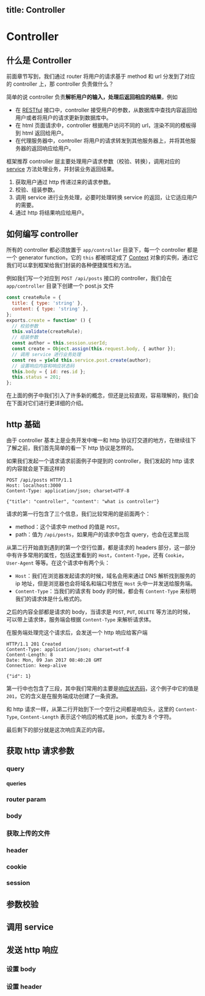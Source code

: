 title: Controller
---

# Controller

## 什么是 Controller

前面章节写到，我们通过 router 将用户的请求基于 method 和 url 分发到了对应的 controller 上，那 controller 负责做什么？

简单的说 controller 负责**解析用户的输入，处理后返回相应的结果**，例如

- 在 [RESTful](https://en.wikipedia.org/wiki/Representational_state_transfer) 接口中，controller 接受用户的参数，从数据库中查找内容返回给用户或者将用户的请求更新到数据库中。
- 在 html 页面请求中，controller 根据用户访问不同的 url，渲染不同的模板得到 html 返回给用户。
- 在代理服务器中，controller 将用户的请求转发到其他服务器上，并将其他服务器的返回响应给用户。

框架推荐 controller 层主要处理用户请求参数（校验、转换），调用对应的 [service](./service.md) 方法处理业务，并封装业务返回结果。

1. 获取用户通过 http 传递过来的请求参数。
1. 校验、组装参数。
1. 调用 service 进行业务处理，必要时处理转换 service 的返回，让它适应用户的需要。
1. 通过 http 将结果响应给用户。

## 如何编写 controller

所有的 controller 都必须放置于 `app/controller` 目录下，每一个 controller 都是一个 generator function，它的 `this` 都被绑定成了 [Context](./extend.md#context) 对象的实例，通过它我们可以拿到框架给我们封装的各种便捷属性和方法。

例如我们写一个对应到 `POST /api/posts` 接口的 controller，我们会在 `app/controller` 目录下创建一个 post.js 文件

```js
const createRule = {
  title: { type: 'string' },
  content: { type: 'string' },
};
exports.create = function* () {
  // 校验参数
  this.validate(createRule);
  // 组装参数
  const author = this.session.userId;
  const create = Object.assign(this.request.body, { author });
  // 调用 service 进行业务处理
  const res = yield this.service.post.create(author);
  // 设置响应内容和响应状态码
  this.body = { id: res.id };
  this.status = 201;
};
```

在上面的例子中我们引入了许多新的概念，但还是比较直观，容易理解的，我们会在下面对它们进行更详细的介绍。

## http 基础

由于 controller 基本上是业务开发中唯一和 http 协议打交道的地方，在继续往下了解之前，我们首先简单的看一下 http 协议是怎样的。

如果我们发起一个请求请求前面例子中提到的 controller，我们发起的 http 请求的内容就会是下面这样的

```
POST /api/posts HTTP/1.1
Host: localhost:3000
Content-Type: application/json; charset=UTF-8

{"title": "controller", "content": "what is controller"}
```

请求的第一行包含了三个信息，我们比较常用的是前面两个：

- method：这个请求中 method 的值是 `POST`。
- path：值为 `/api/posts`，如果用户的请求中包含 query，也会在这里出现

从第二行开始直到遇到的第一个空行位置，都是请求的 headers 部分，这一部分中有许多常用的属性，包括这里看到的 `Host`，`Content-Type`，还有 `Cookie`，`User-Agent` 等等。在这个请求中有两个头：

- `Host`：我们在浏览器发起请求的时候，域名会用来通过 DNS 解析找到服务的 ip 地址，但是浏览器也会将域名和端口号放在 `Host` 头中一并发送给服务端。
- `Content-Type`：当我们的请求有 body 的时候，都会有 `Content-Type` 来标明我们的请求体是什么格式的。

之后的内容全部都是请求的 body，当请求是 `POST`, `PUT`, `DELETE` 等方法的时候，可以带上请求体，服务端会根据 `Content-Type` 来解析请求体。

在服务端处理完这个请求后，会发送一个 http 响应给客户端

```
HTTP/1.1 201 Created
Content-Type: application/json; charset=utf-8
Content-Length: 8
Date: Mon, 09 Jan 2017 08:40:28 GMT
Connection: keep-alive

{"id": 1}
```

第一行中也包含了三段，其中我们常用的主要是[响应状态码](https://en.wikipedia.org/wiki/List_of_HTTP_status_codes)，这个例子中它的值是 `201`，它的含义是在服务端成功创建了一条资源。

和 http 请求一样，从第二行开始到下一个空行之间都是响应头，这里的 `Content-Type`, `Content-Length` 表示这个响应的格式是 json，长度为 8 个字符。

最后剩下的部分就是这次响应真正的内容。

## 获取 http 请求参数

### query

#### queries

### router param

### body

### 获取上传的文件

### header

### cookie

### session

## 参数校验

## 调用 service

## 发送 http 响应

### 设置 body

### 设置 header
